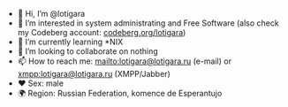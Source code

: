 - 👋 Hi, I’m @lotigara
- 👀 I’m interested in system administrating and Free Software (also check my Codeberg account: [codeberg.org/lotigara](https://codeberg.org/lotigara))
- 🌱 I’m currently learning *NIX
- 💞️ I’m looking to collaborate on nothing
- 📫 How to reach me: <mailto:lotigara@lotigara.ru> (e-mail) or <xmpp:lotigara@lotigara.ru> (XMPP/Jabber)
- ❤️ Sex: male
- 🌍 Region: Russian Federation, komence de Esperantujo
<!---
lotigara/lotigara is a ✨ special ✨ repository because its `README.md` (this file) appears on your GitHub profile.
You can click the Preview link to take a look at your changes.
--->
